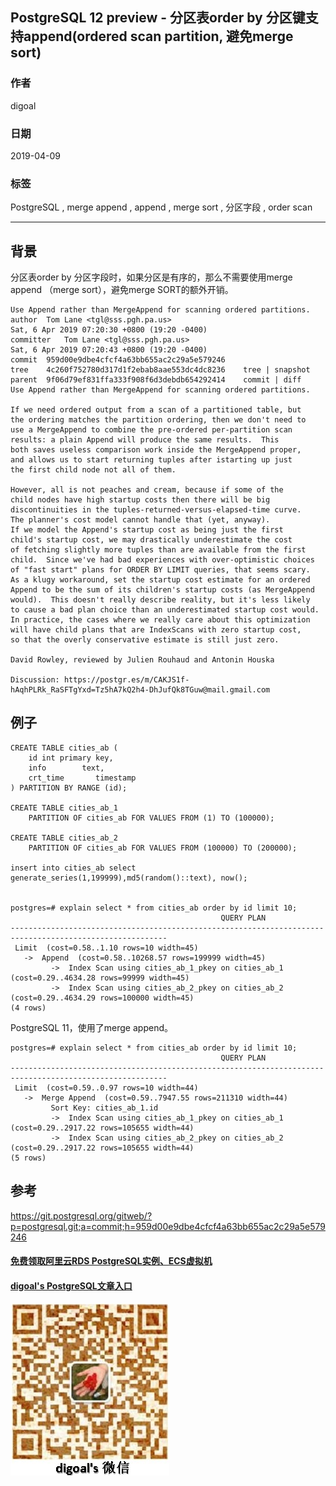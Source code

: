 ## PostgreSQL 12 preview - 分区表order by 分区键支持append(ordered scan partition, 避免merge sort)    
                                                                                                                      
### 作者                                                                                                                      
digoal                                                                                                                      
                                                                                                                      
### 日期                                                                                                                      
2019-04-09                                                                                                                      
                                                                                                                      
### 标签                                                                                                                      
PostgreSQL , merge append , append , merge sort , 分区字段 , order scan    
                                     
----                                                                                                                
                                                                                                                  
## 背景   
分区表order by 分区字段时，如果分区是有序的，那么不需要使用merge append （merge sort），避免merge SORT的额外开销。    
  
```  
Use Append rather than MergeAppend for scanning ordered partitions.  
author	Tom Lane <tgl@sss.pgh.pa.us>	  
Sat, 6 Apr 2019 07:20:30 +0800 (19:20 -0400)  
committer	Tom Lane <tgl@sss.pgh.pa.us>	  
Sat, 6 Apr 2019 07:20:43 +0800 (19:20 -0400)  
commit	959d00e9dbe4cfcf4a63bb655ac2c29a5e579246  
tree	4c260f752780d317d1f2ebab8aae553dc4dc8236	tree | snapshot  
parent	9f06d79ef831ffa333f908f6d3debdb654292414	commit | diff  
Use Append rather than MergeAppend for scanning ordered partitions.  
  
If we need ordered output from a scan of a partitioned table, but  
the ordering matches the partition ordering, then we don't need to  
use a MergeAppend to combine the pre-ordered per-partition scan  
results: a plain Append will produce the same results.  This  
both saves useless comparison work inside the MergeAppend proper,  
and allows us to start returning tuples after istarting up just  
the first child node not all of them.  
  
However, all is not peaches and cream, because if some of the  
child nodes have high startup costs then there will be big  
discontinuities in the tuples-returned-versus-elapsed-time curve.  
The planner's cost model cannot handle that (yet, anyway).  
If we model the Append's startup cost as being just the first  
child's startup cost, we may drastically underestimate the cost  
of fetching slightly more tuples than are available from the first  
child.  Since we've had bad experiences with over-optimistic choices  
of "fast start" plans for ORDER BY LIMIT queries, that seems scary.  
As a klugy workaround, set the startup cost estimate for an ordered  
Append to be the sum of its children's startup costs (as MergeAppend  
would).  This doesn't really describe reality, but it's less likely  
to cause a bad plan choice than an underestimated startup cost would.  
In practice, the cases where we really care about this optimization  
will have child plans that are IndexScans with zero startup cost,  
so that the overly conservative estimate is still just zero.  
  
David Rowley, reviewed by Julien Rouhaud and Antonin Houska  
  
Discussion: https://postgr.es/m/CAKJS1f-hAqhPLRk_RaSFTgYxd=Tz5hA7kQ2h4-DhJufQk8TGuw@mail.gmail.com  
```  
  
## 例子  
  
```  
CREATE TABLE cities_ab (  
    id int primary key,  
    info        text,  
    crt_time       timestamp  
) PARTITION BY RANGE (id);  
  
CREATE TABLE cities_ab_1  
    PARTITION OF cities_ab FOR VALUES FROM (1) TO (100000);  
  
CREATE TABLE cities_ab_2  
    PARTITION OF cities_ab FOR VALUES FROM (100000) TO (200000);  
  
insert into cities_ab select generate_series(1,199999),md5(random()::text), now();  
  
  
postgres=# explain select * from cities_ab order by id limit 10;  
                                               QUERY PLAN                                                  
---------------------------------------------------------------------------------------------------------  
 Limit  (cost=0.58..1.10 rows=10 width=45)  
   ->  Append  (cost=0.58..10268.57 rows=199999 width=45)  
         ->  Index Scan using cities_ab_1_pkey on cities_ab_1  (cost=0.29..4634.28 rows=99999 width=45)  
         ->  Index Scan using cities_ab_2_pkey on cities_ab_2  (cost=0.29..4634.29 rows=100000 width=45)  
(4 rows)  
```  
  
PostgreSQL 11，使用了merge append。  
  
```  
postgres=# explain select * from cities_ab order by id limit 10;  
                                               QUERY PLAN                                                  
---------------------------------------------------------------------------------------------------------  
 Limit  (cost=0.59..0.97 rows=10 width=44)  
   ->  Merge Append  (cost=0.59..7947.55 rows=211310 width=44)  
         Sort Key: cities_ab_1.id  
         ->  Index Scan using cities_ab_1_pkey on cities_ab_1  (cost=0.29..2917.22 rows=105655 width=44)  
         ->  Index Scan using cities_ab_2_pkey on cities_ab_2  (cost=0.29..2917.22 rows=105655 width=44)  
(5 rows)  
```  
  
    
## 参考  
https://git.postgresql.org/gitweb/?p=postgresql.git;a=commit;h=959d00e9dbe4cfcf4a63bb655ac2c29a5e579246  
  
  
  
  
  
  
  
  
  
  
#### [免费领取阿里云RDS PostgreSQL实例、ECS虚拟机](https://free.aliyun.com/ "57258f76c37864c6e6d23383d05714ea")
  
  
#### [digoal's PostgreSQL文章入口](https://github.com/digoal/blog/blob/master/README.md "22709685feb7cab07d30f30387f0a9ae")
  
  
![digoal's weixin](../pic/digoal_weixin.jpg "f7ad92eeba24523fd47a6e1a0e691b59")
  
  
  
  
  
  
  
